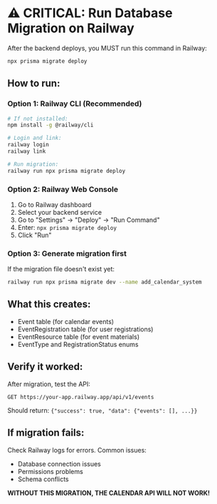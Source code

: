 # ⚠️ CRITICAL: Run Database Migration on Railway

After the backend deploys, you MUST run this command in Railway:

```bash
npx prisma migrate deploy
```

## How to run:

### Option 1: Railway CLI (Recommended)
```bash
# If not installed:
npm install -g @railway/cli

# Login and link:
railway login
railway link

# Run migration:
railway run npx prisma migrate deploy
```

### Option 2: Railway Web Console
1. Go to Railway dashboard
2. Select your backend service
3. Go to "Settings" → "Deploy" → "Run Command"
4. Enter: `npx prisma migrate deploy`
5. Click "Run"

### Option 3: Generate migration first
If the migration file doesn't exist yet:
```bash
railway run npx prisma migrate dev --name add_calendar_system
```

## What this creates:
- Event table (for calendar events)
- EventRegistration table (for user registrations)
- EventResource table (for event materials)
- EventType and RegistrationStatus enums

## Verify it worked:
After migration, test the API:
```
GET https://your-app.railway.app/api/v1/events
```

Should return: `{"success": true, "data": {"events": [], ...}}`

## If migration fails:
Check Railway logs for errors. Common issues:
- Database connection issues
- Permissions problems
- Schema conflicts

**WITHOUT THIS MIGRATION, THE CALENDAR API WILL NOT WORK!**